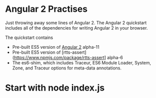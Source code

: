 # Angular 2 Practises

Just throwing away some lines of Angular 2.
The Angular 2 quickstart includes all of the dependencies for writing Angular 2 in your browser. 

The quickstart contains
 - Pre-built ES5 version of [Angular 2](https://www.npmjs.com/package/angular2) alpha-11
 - Pre-built ES5 version of [rtts-assert](https://www.npmjs.com/package/rtts-assert] alpha-6
 - The es6-shim, which includes Traceur, ES6 Module Loader, System, Zone, and Traceur options for meta-data annotations.

 # Start with node index.js